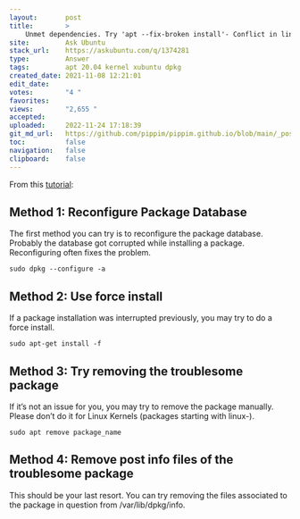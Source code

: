 ```yaml
---
layout:       post
title:        >
    Unmet dependencies. Try 'apt --fix-broken install'- Conflict in linux-image
site:         Ask Ubuntu
stack_url:    https://askubuntu.com/q/1374281
type:         Answer
tags:         apt 20.04 kernel xubuntu dpkg
created_date: 2021-11-08 12:21:01
edit_date:    
votes:        "4 "
favorites:    
views:        "2,655 "
accepted:     
uploaded:     2022-11-24 17:18:39
git_md_url:   https://github.com/pippim/pippim.github.io/blob/main/_posts/2021/2021-11-08-Unmet-dependencies.-Try-_apt-fix-broken-install_-Conflict-in-linux-image.md
toc:          false
navigation:   false
clipboard:    false
---
```


From this [tutorial](https://itsfoss.com/dpkg-returned-an-error-code-1/):

## Method 1: Reconfigure Package Database

The first method you can try is to reconfigure the package database. Probably the database got corrupted while installing a package. Reconfiguring often fixes the problem.

``` 
sudo dpkg --configure -a
```

## Method 2: Use force install

If a package installation was interrupted previously, you may try to do a force install.

``` 
sudo apt-get install -f
```

## Method 3: Try removing the troublesome package

If it’s not an issue for you, you may try to remove the package manually. Please don’t do it for Linux Kernels (packages starting with linux-).

``` 
sudo apt remove package_name
```

## Method 4: Remove post info files of the troublesome package

This should be your last resort. You can try removing the files associated to the package in question from /var/lib/dpkg/info.

